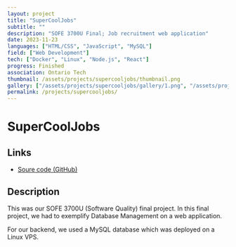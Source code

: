```yaml
---
layout: project
title: "SuperCoolJobs"
subtitle: ""
description: "SOFE 3700U Final; Job recruitment web application"
date: 2023-11-23
languages: ["HTML/CSS", "JavaScript", "MySQL"]
field: ["Web Development"]
tech: ["Docker", "Linux", "Node.js", "React"]
progress: Finished
association: Ontario Tech
thumbnail: /assets/projects/supercooljobs/thumbnail.png
gallery: ["/assets/projects/supercooljobs/gallery/1.png", "/assets/projects/supercooljobs/gallery/2.png", "/assets/projects/supercooljobs/gallery/3.png", "/assets/projects/supercooljobs/gallery/4.png", "/assets/projects/supercooljobs/gallery/5.png", "/assets/projects/supercooljobs/gallery/6.png"]
permalink: /projects/supercooljobs/
---
```


# SuperCoolJobs

## Links

- [Soure code (GitHub)](https://github.com/JeremyTubongbanua/sofe3700u-final-project)

## Description

This was our SOFE 3700U (Software Quality) final project. In this final project, we had to exemplify Database Management on a web application.

For our backend, we used a MySQL database which was deployed on a Linux VPS.
